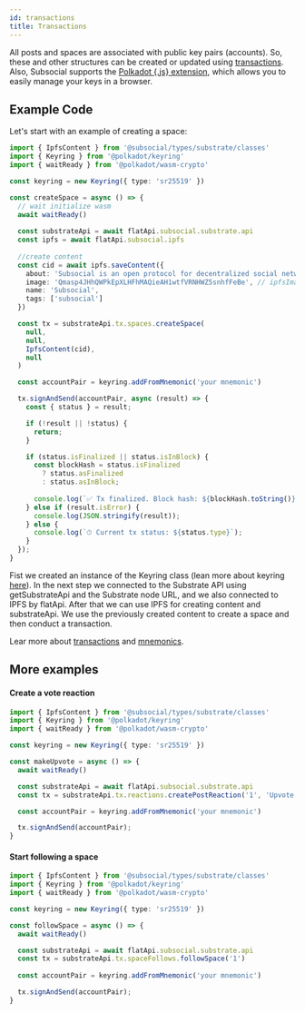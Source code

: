 ```yaml
---
id: transactions
title: Transactions
---
```


All posts and spaces are associated with public key pairs (accounts).
So, these and other structures can be created or updated using [transactions](https://polkadot.js.org/docs/api/start/api.tx/).
Also, Subsocial supports the [Polkadot {.js} extension](https://polkadot.js.org/extension/), which allows you to easily manage your keys in a browser.


## Example Code

Let's start with an example of creating a space:

```typescript
import { IpfsContent } from '@subsocial/types/substrate/classes'
import { Keyring } from '@polkadot/keyring'
import { waitReady } from '@polkadot/wasm-crypto'

const keyring = new Keyring({ type: 'sr25519' })

const createSpace = async () => {
  // wait initialize wasm
  await waitReady()
  
  const substrateApi = await flatApi.subsocial.substrate.api
  const ipfs = await flatApi.subsocial.ipfs
  
  //create content 
  const cid = await ipfs.saveContent({
    about: 'Subsocial is an open protocol for decentralized social networks and marketplaces. It`s built with Substrate and IPFS',
    image: 'Qmasp4JHhQWPkEpXLHFhMAQieAH1wtfVRNHWZ5snhfFeBe', // ipfsImageCid = await flatApi.subsocial.ipfs.saveFile(file)
    name: 'Subsocial',
    tags: ['subsocial']
  })

  const tx = substrateApi.tx.spaces.createSpace(
    null,
    null,
    IpfsContent(cid),
    null
  )

  const accountPair = keyring.addFromMnemonic('your mnemonic')

  tx.signAndSend(accountPair, async (result) => {
    const { status } = result;

    if (!result || !status) {
      return;
    }

    if (status.isFinalized || status.isInBlock) {
      const blockHash = status.isFinalized
        ? status.asFinalized
        : status.asInBlock;
      
      console.log(`✅ Tx finalized. Block hash: ${blockHash.toString()}`);
    } else if (result.isError) {
      console.log(JSON.stringify(result));
    } else {
      console.log(`⏱ Current tx status: ${status.type}`);
    }
  });
}
```
Fist we created an instance of the Keyring class (lean more about keyring [here](https://polkadot.js.org/docs/keyring/start/)). 
In the next step we connected to the Substrate API using getSubstrateApi and the Substrate node URL, and we also connected to IPFS by flatApi.
After that we can use IPFS for creating content and substrateApi. We use the previously created content to create a space and then conduct a transaction.

Lear more about [transactions](https://polkadot.js.org/docs/api/start/api.tx/) and [mnemonics](https://polkadot.js.org/docs/util-crypto/examples/create-mnemonic). 

## More examples

#### Create a vote reaction

```typescript
import { IpfsContent } from '@subsocial/types/substrate/classes'
import { Keyring } from '@polkadot/keyring'
import { waitReady } from '@polkadot/wasm-crypto'

const keyring = new Keyring({ type: 'sr25519' })

const makeUpvote = async () => {
  await waitReady()

  const substrateApi = await flatApi.subsocial.substrate.api
  const tx = substrateApi.tx.reactions.createPostReaction('1', 'Upvote')

  const accountPair = keyring.addFromMnemonic('your mnemonic')

  tx.signAndSend(accountPair);
}
```

#### Start following a space 

```typescript
import { IpfsContent } from '@subsocial/types/substrate/classes'
import { Keyring } from '@polkadot/keyring'
import { waitReady } from '@polkadot/wasm-crypto'

const keyring = new Keyring({ type: 'sr25519' })

const followSpace = async () => {
  await waitReady()

  const substrateApi = await flatApi.subsocial.substrate.api
  const tx = substrateApi.tx.spaceFollows.followSpace('1')
  
  const accountPair = keyring.addFromMnemonic('your mnemonic')

  tx.signAndSend(accountPair);
}
```
